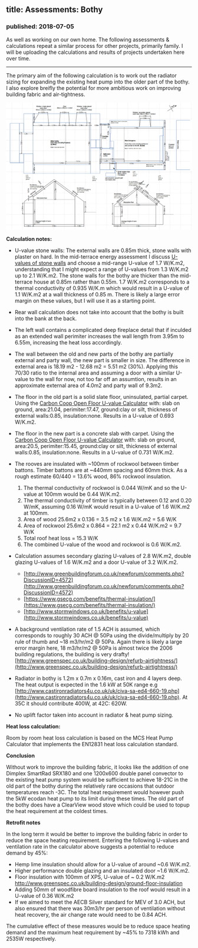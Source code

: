 ## title: Assessments: Bothy
### published: 2018-07-05

As well as working on our own home. The following assessments & calculations repeat a similar process for other projects, primarily family. I will be uploading the calculations and results of projects undertaken here over time. 

---

The primary aim of the following calculation is to work out the radiator sizing for expanding the existing heat pump into the older part of the bothy. I also explore breifly the potential for more ambitious work on improving building fabric and air-tightness.

![bothylab_drawing.png](images/bothy/bothylab_drawing.png)

**Calculation notes:**

- U-value stone walls: The external walls are 0.85m thick, stone walls with plaster on hard. In the mid-terrace energy assessment I discuss [U-values of stone walls](http://trystanlea@org.uk/energyassessment) and choose a mid-range U-value of 1.7 W/K.m2, understanding that I might expect a range of U-values from 1.3 W/K.m2 up to 2.1 W/K.m2. The stone walls for the bothy are thicker than the mid-terrace house at 0.85m rather than 0.55m. 1.7 W/K.m2 corresponds to a thermal conductivity of 0.935 W/K.m which would result in a U-value of 1.1 W/K.m2 at a wall thickness of 0.85 m. There is likely a large error margin on these values, but I will use it as a starting point.

- Rear wall calculation does not take into account that the bothy is built into the bank at the back.

- The left wall contains a complicated deep fireplace detail that if inculded as an extended wall perimiter increases the wall length from 3.95m to 6.55m, increasing the heat loss accordingly.

- The wall between the old and new parts of the bothy are partially external and party wall, the new part is smaller in size. The difference in external area is 18.19 m2 - 12.68 m2 = 5.51 m2 (30%). Applying this 70/30 ratio to the internal area and assuming a door with a similar U-value to the wall for now, not too far off an assumtion, results in an approximate external area of 4.0m2 and party wall of 9.3m2.

- The floor in the old part is a solid slate floor, uninsulated, partial carpet. Using the [Carbon Coop Open Floor U-value Calculator](https://openflooruvaluecalculator.carbon.coop/) with: slab on ground, area:21.04, perimiter:17.47, ground:clay or silt, thickness of external walls:0.85, insulation:none. Results in a U-value of 0.693 W/K.m2.

- The floor in the new part is a concrete slab with carpet.  Using the [Carbon Coop Open Floor U-value Calculator](https://openflooruvaluecalculator.carbon.coop/) with: slab on ground, area:20.5, perimiter:15.45, ground:clay or silt, thickness of external walls:0.85, insulation:none. Results in a U-value of 0.731 W/K.m2.

- The rooves are insulated with ~100mm of rockwool between timber battons. Timber battons are at ~440mm spacing and 60mm thick. As a rough estimate 60/440 = 13.6% wood, 86% rockwool insulation. 

    1. The thermal conductivity of rockwool is 0.044 W/mK and so the U-value at 100mm would be 0.44 W/K.m2. 
    2. The thermal conductivity of timber is typically between 0.12 and 0.20 W/mK, assuming 0.16 W/mK would result in a U-value of 1.6 W/K.m2 at 100mm.
    3. Area of wood 25.6m2 x 0.136 = 3.5 m2 x 1.6 W/K.m2 = 5.6 W/K
    4. Area of rockwool 25.6m2 x 0.864 = 22.1 m2 x 0.44 W/K.m2 = 9.7 W/K
    5. Total roof heat loss = 15.3 W/K
    6. The combined U-value of the wood and rockwool is 0.6 W/K.m2.

- Calculation assumes secondary glazing U-values of 2.8 W/K.m2, double glazing U-values of 1.6 W/K.m2 and a door U-value of 3.2 W/K.m2.

    - [http://www.greenbuildingforum.co.uk/newforum/comments.php?DiscussionID=4572](http://www.greenbuildingforum.co.uk/newforum/comments.php?DiscussionID=4572)
    - [https://www.gsecg.com/benefits/thermal-insulation/](https://www.gsecg.com/benefits/thermal-insulation/)
    - [http://www.stormwindows.co.uk/benefits/u-value](http://www.stormwindows.co.uk/benefits/u-value)
    
- A background ventilation rate of 1.5 ACH is assumed, which corresponds to roughly 30 ACH @ 50Pa using the divide/multiply by 20 rule of thumb and ~18 m3/hr/m2 @ 50Pa. Again there is likely a large error margin here, 18 m3/hr/m2 @ 50Pa is almost twice the 2006 building regulations, the building is very drafty! [http://www.greenspec.co.uk/building-design/refurb-airtightness/](http://www.greenspec.co.uk/building-design/refurb-airtightness/)

- Radiator in bothy is 1.2m x 0.7m x 0.16m, cast iron and 4 layers deep. The heat output is expected in the 1.6 kW at 50K range e.g [http://www.castironradiators4u.co.uk/uk/civa-sa-ed4-660-19.php](http://www.castironradiators4u.co.uk/uk/civa-sa-ed4-660-19.php). At 35C it should contribute 400W, at 42C: 620W.

- No uplift factor taken into account in radiator & heat pump sizing.

**Heat loss calculation:**

Room by room heat loss calculation is based on the MCS Heat Pump Calculator that implements the EN12831 heat loss calculation standard.

<script type="text/javascript" src="files/project2/bothylab_data.js"></script>
<link rel="stylesheet" type="text/css" href="lib/heatlossjs/style.css" />
<script type="text/javascript" src="lib/heatlossjs/model.js"></script>
<div id="heatloss"></div><script>heatloss.init("#heatloss")</script>

<p><b>Conclusion</b></p>

<p>Without work to improve the building fabric, it looks like the addition of one Dimplex SmartRad SRX180 and one 1200x600 double panel convector to the existing heat pump system would be sufficient to achieve 18-21C in the old part of the bothy during the relatively rare occasions that outdoor temperatures reach -3C. The total heat requirement would however push the 5kW ecodan heat pump to its limit during these times. The old part of the bothy does have a ClearView wood stove which could be used to topup the heat requirement at the coldest times.</p>

<p><b>Retrofit notes</b></p>

<p>In the long term it would be better to improve the building fabric in order to reduce the space heating requirement. Entering the following U-values and ventilation rate in the calculator above suggests a potential to reduce demand by 45%:</p>

<ul>
<li>Hemp lime insulation should allow for a U-value of around ~0.6 W/K.m2.</li>
<li>Higher performance double glazing and an insulated door ~1.6 W/K.m2.</li>
<li>Floor insulation with 100mm of XPS, U-value of ~ 0.2 W/K.m2<br><a href="http://www.greenspec.co.uk/building-design/ground-floor-insulation/">http://www.greenspec.co.uk/building-design/ground-floor-insulation</a></li>
<li>Adding 50mm of woodfibre board insulation to the roof would result in a U-value of 0.36 W/K.m2</li>
<li>If we aimed to meet the AECB Silver standard for MEV of 3.0 ACH, but also ensured that there was 30m3/hr per person of ventilation without heat recovery, the air change rate would need to be 0.84 ACH.</li>
</ul>

<p>The cumulative effect of these measures would be to reduce space heating demand and the maximum heat requirement by ~45% to 7318 kWh and 2535W respectively.</p>
